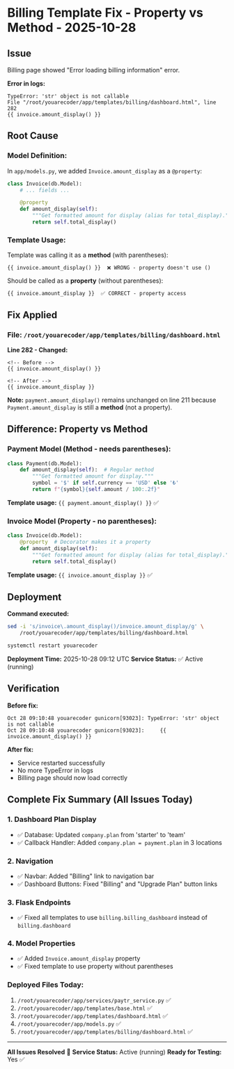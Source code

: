# Billing Template Fix - Property vs Method - 2025-10-28

## Issue
Billing page showed "Error loading billing information" error.

**Error in logs:**
```
TypeError: 'str' object is not callable
File "/root/youarecoder/app/templates/billing/dashboard.html", line 282
{{ invoice.amount_display() }}
```

## Root Cause

### Model Definition:
In `app/models.py`, we added `Invoice.amount_display` as a `@property`:

```python
class Invoice(db.Model):
    # ... fields ...

    @property
    def amount_display(self):
        """Get formatted amount for display (alias for total_display)."""
        return self.total_display()
```

### Template Usage:
Template was calling it as a **method** (with parentheses):
```jinja2
{{ invoice.amount_display() }}  ❌ WRONG - property doesn't use ()
```

Should be called as a **property** (without parentheses):
```jinja2
{{ invoice.amount_display }}  ✅ CORRECT - property access
```

## Fix Applied

### File: `/root/youarecoder/app/templates/billing/dashboard.html`

**Line 282 - Changed:**
```jinja2
<!-- Before -->
{{ invoice.amount_display() }}

<!-- After -->
{{ invoice.amount_display }}
```

**Note:** `payment.amount_display()` remains unchanged on line 211 because `Payment.amount_display` is still a **method** (not a property).

## Difference: Property vs Method

### Payment Model (Method - needs parentheses):
```python
class Payment(db.Model):
    def amount_display(self):  # Regular method
        """Get formatted amount for display."""
        symbol = '$' if self.currency == 'USD' else '₺'
        return f"{symbol}{self.amount / 100:.2f}"
```
**Template usage:** `{{ payment.amount_display() }}` ✅

### Invoice Model (Property - no parentheses):
```python
class Invoice(db.Model):
    @property  # Decorator makes it a property
    def amount_display(self):
        """Get formatted amount for display (alias for total_display)."""
        return self.total_display()
```
**Template usage:** `{{ invoice.amount_display }}` ✅

## Deployment

**Command executed:**
```bash
sed -i 's/invoice\.amount_display()/invoice.amount_display/g' \
    /root/youarecoder/app/templates/billing/dashboard.html

systemctl restart youarecoder
```

**Deployment Time:** 2025-10-28 09:12 UTC
**Service Status:** ✅ Active (running)

## Verification

**Before fix:**
```
Oct 28 09:10:48 youarecoder gunicorn[93023]: TypeError: 'str' object is not callable
Oct 28 09:10:48 youarecoder gunicorn[93023]:     {{ invoice.amount_display() }}
```

**After fix:**
- Service restarted successfully
- No more TypeError in logs
- Billing page should now load correctly

## Complete Fix Summary (All Issues Today)

### 1. Dashboard Plan Display
- ✅ Database: Updated `company.plan` from 'starter' to 'team'
- ✅ Callback Handler: Added `company.plan = payment.plan` in 3 locations

### 2. Navigation
- ✅ Navbar: Added "Billing" link to navigation bar
- ✅ Dashboard Buttons: Fixed "Billing" and "Upgrade Plan" button links

### 3. Flask Endpoints
- ✅ Fixed all templates to use `billing.billing_dashboard` instead of `billing.dashboard`

### 4. Model Properties
- ✅ Added `Invoice.amount_display` property
- ✅ Fixed template to use property without parentheses

### Deployed Files Today:
1. `/root/youarecoder/app/services/paytr_service.py` ✅
2. `/root/youarecoder/app/templates/base.html` ✅
3. `/root/youarecoder/app/templates/dashboard.html` ✅
4. `/root/youarecoder/app/models.py` ✅
5. `/root/youarecoder/app/templates/billing/dashboard.html` ✅

---

**All Issues Resolved** 🎉
**Service Status:** Active (running)
**Ready for Testing:** Yes ✅
